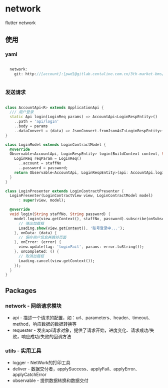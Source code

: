 # network

flutter network

## 使用

### yaml
``` dart

  network:
    git: http://[account]:[pwd]@gitlab.centaline.com.cn/3th-market-bms/aplus-app/store/flutter/network.git
    
```

### 发送请求
``` dart

class AccountApi<R> extends ApplicationApi {
  /// 用户登录
  static Api login(LoginReq params) => AccountApi<LoginRespEntity>()
    ..path = 'api/login'
    ..body = params
    ..dataConvert = (data) => JsonConvert.fromJsonAsT<LoginRespEntity>(data);
}

class LoginModel extends LoginContractModel {
  @override
  Observable<AccountApi, LoginRespEntity> login(BuildContext context, String staffNo, String password) {
    LoginReq reqParam = LoginReq()
      ..account = staffNo
      ..password = password;
    return Observable<AccountApi, LoginRespEntity>(api: AccountApi.loginTab(reqParam), deliver: LearningUIDeliver(context));
  }
}

class LoginPresenter extends LoginContractPresenter {
  LoginPresenter(LoginContractView view, LoginContractModel model)
      : super(view, model);

  @override
  void login(String staffNo, String password) {
    model.login(view.getContext(), staffNo, password).subscribe(onSubscribe: () {
      // 弹出加载框
      Loading.show(view.getContext(), '账号登录中...');
    }, onData: (data) {
      // 保存用户信息并跳转页面
    }, onError: (error) {
      view.update(tag: 'loginFail', params: error.toString());
    }, onCompleted: () {
      // 取消加载框
      Loading.cancel(view.getContext());
    });
  }
}

```

## Packages

### network - 网络请求模块
- api - 描述一个请求的配置，如：url、parameters、header、timeout、method，响应数据的数据转换等
- requester - 发出api请求对象，提供了请求开始，进度变化、请求成功/失败，响应成功/失败的回调方法

### utils - 实用工具
- logger - NetWork的打印工具
- deliver - 数据交付者，applySuccess、applyFail、applyError、applyCatchError
- observable - 提供数据转换和数据交付
